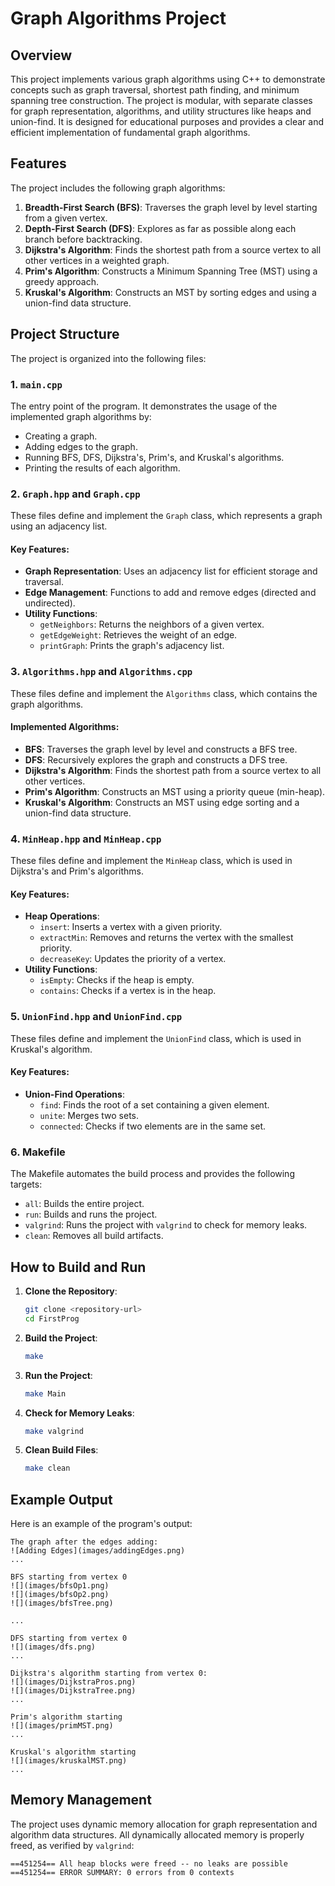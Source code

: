 # Graph Algorithms Project

## Overview
This project implements various graph algorithms using C++ to demonstrate concepts such as graph traversal, shortest path finding, and minimum spanning tree construction. The project is modular, with separate classes for graph representation, algorithms, and utility structures like heaps and union-find. It is designed for educational purposes and provides a clear and efficient implementation of fundamental graph algorithms.

## Features
The project includes the following graph algorithms:
1. **Breadth-First Search (BFS)**: Traverses the graph level by level starting from a given vertex.
2. **Depth-First Search (DFS)**: Explores as far as possible along each branch before backtracking.
3. **Dijkstra's Algorithm**: Finds the shortest path from a source vertex to all other vertices in a weighted graph.
4. **Prim's Algorithm**: Constructs a Minimum Spanning Tree (MST) using a greedy approach.
5. **Kruskal's Algorithm**: Constructs an MST by sorting edges and using a union-find data structure.

## Project Structure
The project is organized into the following files:

### 1. **`main.cpp`**
The entry point of the program. It demonstrates the usage of the implemented graph algorithms by:
- Creating a graph.
- Adding edges to the graph.
- Running BFS, DFS, Dijkstra's, Prim's, and Kruskal's algorithms.
- Printing the results of each algorithm.

### 2. **`Graph.hpp` and `Graph.cpp`**
These files define and implement the `Graph` class, which represents a graph using an adjacency list.

#### Key Features:
- **Graph Representation**: Uses an adjacency list for efficient storage and traversal.
- **Edge Management**: Functions to add and remove edges (directed and undirected).
- **Utility Functions**:
  - `getNeighbors`: Returns the neighbors of a given vertex.
  - `getEdgeWeight`: Retrieves the weight of an edge.
  - `printGraph`: Prints the graph's adjacency list.

### 3. **`Algorithms.hpp` and `Algorithms.cpp`**
These files define and implement the `Algorithms` class, which contains the graph algorithms.

#### Implemented Algorithms:
- **BFS**: Traverses the graph level by level and constructs a BFS tree.
- **DFS**: Recursively explores the graph and constructs a DFS tree.
- **Dijkstra's Algorithm**: Finds the shortest path from a source vertex to all other vertices.
- **Prim's Algorithm**: Constructs an MST using a priority queue (min-heap).
- **Kruskal's Algorithm**: Constructs an MST using edge sorting and a union-find data structure.

### 4. **`MinHeap.hpp` and `MinHeap.cpp`**
These files define and implement the `MinHeap` class, which is used in Dijkstra's and Prim's algorithms.

#### Key Features:
- **Heap Operations**:
  - `insert`: Inserts a vertex with a given priority.
  - `extractMin`: Removes and returns the vertex with the smallest priority.
  - `decreaseKey`: Updates the priority of a vertex.
- **Utility Functions**:
  - `isEmpty`: Checks if the heap is empty.
  - `contains`: Checks if a vertex is in the heap.

### 5. **`UnionFind.hpp` and `UnionFind.cpp`**
These files define and implement the `UnionFind` class, which is used in Kruskal's algorithm.

#### Key Features:
- **Union-Find Operations**:
  - `find`: Finds the root of a set containing a given element.
  - `unite`: Merges two sets.
  - `connected`: Checks if two elements are in the same set.

### 6. **Makefile**
The Makefile automates the build process and provides the following targets:
- `all`: Builds the entire project.
- `run`: Builds and runs the project.
- `valgrind`: Runs the project with `valgrind` to check for memory leaks.
- `clean`: Removes all build artifacts.

## How to Build and Run
1. **Clone the Repository**:
   ```bash
   git clone <repository-url>
   cd FirstProg
   ```

2. **Build the Project**:
   ```bash
   make
   ```

3. **Run the Project**:
   ```bash
   make Main
   ```

4. **Check for Memory Leaks**:
   ```bash
   make valgrind
   ```

5. **Clean Build Files**:
   ```bash
   make clean
   ```

## Example Output
Here is an example of the program's output:
```
The graph after the edges adding:
![Adding Edges](images/addingEdges.png)
...

BFS starting from vertex 0
![](images/bfsOp1.png)
![](images/bfsOp2.png)
![](images/bfsTree.png)

...

DFS starting from vertex 0
![](images/dfs.png)
...

Dijkstra's algorithm starting from vertex 0:
![](images/DijkstraPros.png)
![](images/DijkstraTree.png)
...

Prim's algorithm starting
![](images/primMST.png)
...

Kruskal's algorithm starting
![](images/kruskalMST.png)
...
```

## Memory Management
The project uses dynamic memory allocation for graph representation and algorithm data structures. All dynamically allocated memory is properly freed, as verified by `valgrind`:
```
==451254== All heap blocks were freed -- no leaks are possible
==451254== ERROR SUMMARY: 0 errors from 0 contexts
```

